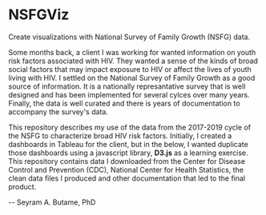 # NSFGViz
Create visualizations with National Survey of Family Growth (NSFG) data.

Some months back, a client I was working for wanted information on youth risk factors associated with HIV. They wanted a sense of the kinds of broad social factors that may impact exposure to HIV or affect the lives of youth living with HIV. I settled on the National Survey of Family Growth as a good source of information. It is a nationally represantative survey that is well designed and has been implemented for several cylces over many years. Finally, the data is well curated and there is years of documentation to accompany the survey's data. 

This repository describes my use of the data from the 2017-2019 cycle of the NSFG to characterize broad HIV risk factors. Initially, I created a dashboards in Tableau for the client, but in the below, I wanted duplicate those dashboards using a javascript library, **D3.js** as a learning exercise. This repository contains data I downloaded from the Center for Disease Control and Prevention (CDC), National Center for Health Statistics, the clean data files I produced and other documentation that led to the final product. 

-- Seyram A. Butame, PhD
